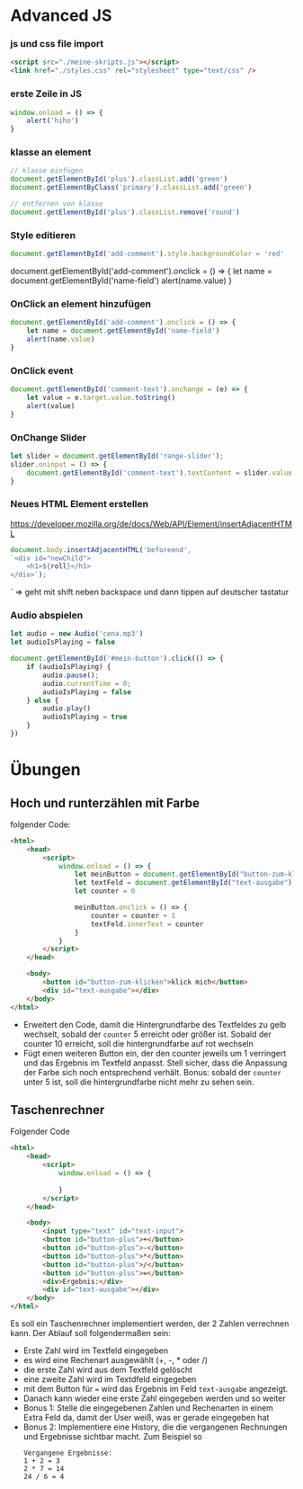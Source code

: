 # Advanced JS

### js und css file import
```html
<script src="./meine-skripts.js"></script>
<link href="./styles.css" rel="stylesheet" type="text/css" />
```
### erste Zeile in JS
```javascript
window.onload = () => {
    alert('hiho')
}
```
 
### klasse an element
```javascript
// klasse einfügen
document.getElementById('plus').classList.add('green')
document.getElementByClass('primary').classList.add('green')

// entfernen von klasse
document.getElementById('plus').classList.remove('round')
```

### Style editieren
```javascript
document.getElementById('add-comment').style.backgroundColor = 'red'
```
document.getElementById('add-comment').onclick = () => {
    let name = document.getElementById('name-field')
    alert(name.value)
}

### OnClick an element hinzufügen
```javascript
document.getElementById('add-comment').onclick = () => {
    let name = document.getElementById('name-field')
    alert(name.value)
}
```

### OnClick event
```javascript
document.getElementById('comment-text').onchange = (e) => {
    let value = e.target.value.toString()
    alert(value)
}
```

### OnChange Slider
```javascript
let slider = document.getElementById('range-slider');
slider.oninput = () => {
    document.getElementById('comment-text').textContent = slider.value
}
```

### Neues HTML Element erstellen
https://developer.mozilla.org/de/docs/Web/API/Element/insertAdjacentHTML
```javascript
document.body.insertAdjacentHTML('beforeend', 
`<div id="newChild">
    <h1>${roll}</h1>
</div>`);
```

` => geht mit shift neben backspace und dann tippen auf deutscher tastatur

### Audio abspielen
```javascript
let audio = new Audio('cena.mp3')
let audioIsPlaying = false

document.getElementById('#mein-button').click(() => {
    if (audioIsPlaying) {
        audio.pause();
        audio.currentTime = 0;
        audioIsPlaying = false
    } else {
        audio.play()
        audioIsPlaying = true
    }
})
```

# Übungen
## Hoch und runterzählen mit Farbe
folgender Code:

```html
<html>
    <head>
        <script>
            window.onload = () => {
                let meinButton = document.getElementById("button-zum-klicken")
                let textFeld = document.getElementById("text-ausgabe")
                let counter = 0

                meinButton.onclick = () => {
                    counter = counter + 1
                    textFeld.innerText = counter
                }
            }
        </script>
    </head>

    <body>
        <button id="button-zum-klicken">klick mich</button>
        <div id="text-ausgabe"></div>
    </body>
</html>
```

- Erweitert den Code, damit die Hintergrundfarbe des Textfeldes zu gelb wechselt, sobald der `counter` 5 erreicht oder größer ist. Sobald der counter 10 erreicht, soll die hintergrundfarbe auf rot wechseln
- Fügt einen weiteren Button ein, der den counter jeweils um 1 verringert und das Ergebnis im Textfeld anpasst. Stell sicher, dass die Anpassung der Farbe sich noch entsprechend verhält. Bonus: sobald der `counter` unter 5 ist, soll die hintergrundfarbe nicht mehr zu sehen sein.

## Taschenrechner
Folgender Code

```html
<html>
    <head>
        <script>
            window.onload = () => {
                
            }
        </script>
    </head>

    <body>
        <input type="text" id="text-input">
        <button id="button-plus">+</button>
        <button id="button-plus">-</button>
        <button id="button-plus">*</button>
        <button id="button-plus">/</button>
        <button id="button-plus">=</button>
        <div>Ergebnis:</div>
        <div id="text-ausgabe"></div>
    </body>
</html>
```
Es soll ein Taschenrechner implementiert werden, der 2 Zahlen verrechnen kann. Der Ablauf soll folgendermaßen sein:
- Erste Zahl wird im Textfeld eingegeben
- es wird eine Rechenart ausgewählt (+, -, * oder /)
- die erste Zahl wird aus dem Textfeld gelöscht
- eine zweite Zahl wird im Textdfeld eingegeben 
- mit dem Button für `=` wird das Ergebnis im Feld `text-ausgabe` angezeigt. 
- Danach kann wieder eine erste Zahl eingegeben werden und so weiter
- Bonus 1: Stelle die eingegebenen Zahlen und Rechenarten in einem Extra Feld da, damit der User weiß, was er gerade eingegeben hat
- Bonus 2: Implementiere eine History, die die vergangenen Rechnungen und Ergebnisse sichtbar macht. Zum Beispiel so 
    ```
    Vergangene Ergebnisse:
    1 + 2 = 3
    2 * 7 = 14
    24 / 6 = 4
    ```